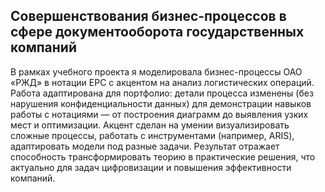 ## Совершенствования бизнес-процессов в сфере документооборота государственных компаний
В рамках учебного проекта я моделировала бизнес-процессы ОАО «РЖД» в нотации EPC с акцентом на анализ логистических операций. Работа адаптирована для портфолио: детали процесса изменены (без нарушения конфиденциальности данных) для демонстрации навыков работы с нотациями — от построения диаграмм до выявления узких мест и оптимизации. Акцент сделан на умении визуализировать сложные процессы, работать с инструментами (например, ARIS), адаптировать модели под разные задачи. Результат отражает способность трансформировать теорию в практические решения, что актуально для задач цифровизации и повышения эффективности компаний.




